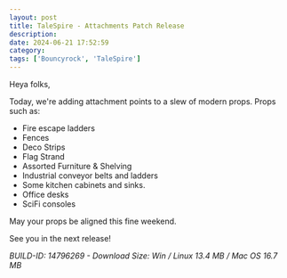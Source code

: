 ```yaml
---
layout: post
title: TaleSpire - Attachments Patch Release
description:
date: 2024-06-21 17:52:59
category:
tags: ['Bouncyrock', 'TaleSpire']
---
```


Heya folks,

Today, we're adding attachment points to a slew of modern props. Props such as:

- Fire escape ladders
- Fences
- Deco Strips
- Flag Strand
- Assorted Furniture & Shelving
- Industrial conveyor belts and ladders
- Some kitchen cabinets and sinks.
- Office desks
- SciFi consoles

May your props be aligned this fine weekend.

See you in the next release!

*BUILD-ID: 14796269 - Download Size: Win / Linux 13.4 MB / Mac OS 16.7 MB*
